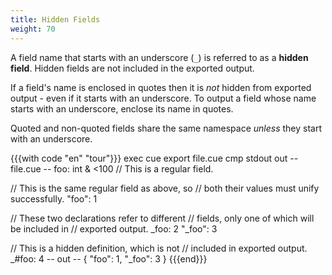```yaml
---
title: Hidden Fields
weight: 70
---
```


A field name that starts with an underscore (`_`) is referred to as a **hidden field**.
Hidden fields are not included in the exported output.

If a field's name is enclosed in quotes then it is *not* hidden from exported
output - even if it starts with an underscore.
To output a field whose name starts with an underscore, enclose its name in
quotes.

Quoted and non-quoted fields share the same namespace *unless* they start
with an underscore.

{{{with code "en" "tour"}}}
exec cue export file.cue
cmp stdout out
-- file.cue --
foo: int & <100 // This is a regular field.

// This is the same regular field as above, so
// both their values must unify successfully.
"foo": 1

// These two declarations refer to different
// fields, only one of which will be included in
// exported output.
_foo:   2
"_foo": 3

// This is a hidden definition, which is not
// included in exported output.
_#foo: 4
-- out --
{
    "foo": 1,
    "_foo": 3
}
{{{end}}}
